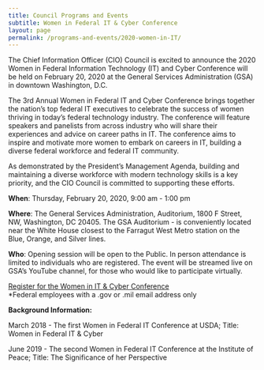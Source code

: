 ```yaml
---
title: Council Programs and Events
subtitle: Women in Federal IT & Cyber Conference
layout: page
permalink: /programs-and-events/2020-women-in-IT/
---
```

The Chief Information Officer (CIO) Council is excited to announce the 2020 Women in Federal Information Technology (IT) and Cyber Conference will be held on February 20, 2020 at the General Services Administration (GSA) in downtown Washington, D.C.  

The 3rd Annual Women in Federal IT and Cyber Conference brings together the nation’s top federal IT executives to celebrate the success of women thriving in today’s federal technology industry. The conference will feature speakers and panelists from across industry who will share their experiences and advice on career paths in IT. The conference aims to inspire and motivate more women to embark on careers in IT, building a diverse federal workforce and federal IT community.

As demonstrated by the President’s Management Agenda, building and maintaining a diverse workforce with modern technology skills is a key priority, and the CIO Council is committed to supporting these efforts.

**When**: Thursday, February 20, 2020, 9:00 am - 1:00 pm

**Where**: The General Services Administration, Auditorium, 1800 F Street, NW, Washington, DC 20405. The GSA Auditorium - is conveniently located near the White House closest to the Farragut West Metro station on the Blue, Orange, and Silver lines.  

**Who**: Opening session will be open to the Public. In person attendance is limited to individuals who are registered. The event will be streamed live on GSA’s YouTube channel, for those who would like to participate virtually.

<a title="Learn More" class="usa-button usa-button-big usa-button--accent-cool margin-bottom-2" href="https://www.eventbrite.com/e/women-in-it-event-tickets-86717547519">Register for the Women in IT & Cyber Conference</a><br>
*Federal employees with a .gov or .mil email address only

**Background Information:**

March 2018 - The first Women in Federal IT Conference at USDA; Title: Women in Federal IT & Cyber

June 2019 - The second Women in Federal IT Conference at the Institute of Peace; Title: The Significance of her Perspective
